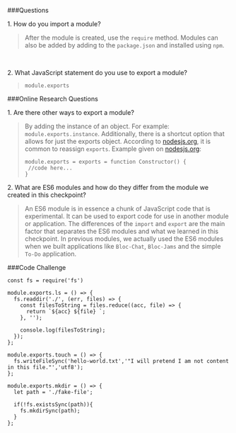 ###Questions

1\. How do you import a module?
>After the module is created, use the `require` method. Modules can also be added by adding to the `package.json` and installed using `npm`.
<br>

2\. What JavaScript statement do you use to export a module?
>`module.exports`

###Online Research Questions

1\. Are there other ways to export a module?
>By adding the instance of an object. For example: `module.exports.instance`. Additionally, there is a shortcut option that allows for just the exports object. According to [nodesjs.org](www.nodejs.org), it is common to reassign `exports`. Example given on [nodesjs.org](www.nodejs.org): 
>```
>module.exports = exports = function Constructor() {
>  //code here...
>}

2\. What are ES6 modules and how do they differ from the module we created in this checkpoint?
>An ES6 module is in essence a chunk of JavaScript code that is experimental. It can be used to export code for use in another module or application. The differences of the `import` and `export` are the main factor that separates the ES6 modules and what we learned in this checkpoint. In previous modules, we actually used the ES6 modules when we built applications like `Bloc-Chat`, `Bloc-Jams` and the simple `To-Do` application. 

###Code Challenge

```
const fs = require('fs')

module.exports.ls = () => {
  fs.readdir('./', (err, files) => {
    const filesToString = files.reduce((acc, file) => {
      return `${acc} ${file} `;
    }, '');

    console.log(filesToString);
  });
};

module.exports.touch = () => {
  fs.writeFileSync('hello-world.txt','"I will pretend I am not content in this file."','utf8');
};

module.exports.mkdir = () => {
  let path = './fake-file';

  if(!fs.existsSync(path)){
    fs.mkdirSync(path);
  }
};

```
